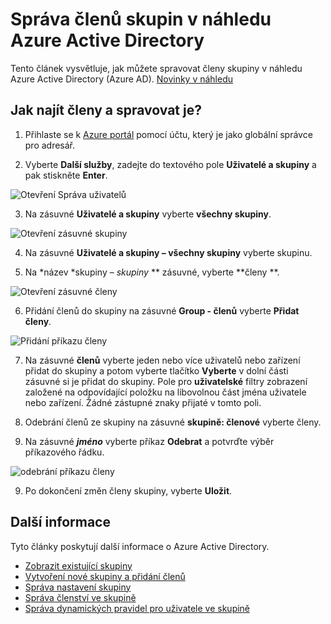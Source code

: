 <properties
    pageTitle="Správa členů skupin v náhledu Azure Active Directory | Microsoft Azure"
    description="Jak uživatelům a zařízením, které jsou součástí skupiny v Azure Active Directory"
    services="active-directory"
    documentationCenter=""
    authors="curtand"
    manager="femila"
    editor=""/>

<tags
    ms.service="active-directory"
    ms.workload="identity"
    ms.tgt_pltfrm="na"
    ms.devlang="na"
    ms.topic="article"
    ms.date="09/12/2016"
    ms.author="curtand"/>


# <a name="manage-the-members-for-a-group-in-azure-active-directory-preview"></a>Správa členů skupin v náhledu Azure Active Directory

Tento článek vysvětluje, jak můžete spravovat členy skupiny v náhledu Azure Active Directory (Azure AD). [Novinky v náhledu](active-directory-preview-explainer.md)

## <a name="how-do-i-find-the-members-and-manage-them"></a>Jak najít členy a spravovat je?

1.  Přihlaste se k [Azure portál](https://portal.azure.com) pomocí účtu, který je jako globální správce pro adresář.

2.  Vyberte **Další služby**, zadejte do textového pole **Uživatelé a skupiny** a pak stiskněte **Enter**.

  ![Otevření Správa uživatelů](./media/active-directory-groups-members-azure-portal/search-user-management.png)

3.  Na zásuvné **Uživatelé a skupiny** vyberte **všechny skupiny**.

  ![Otevření zásuvné skupiny](./media/active-directory-groups-members-azure-portal/view-groups-blade.png)

4. Na zásuvné **Uživatelé a skupiny – všechny skupiny** vyberte skupinu.

5. Na *název *skupiny – *skupiny* ** zásuvné, vyberte **členy **.

  ![Otevření zásuvné členy](./media/active-directory-groups-members-azure-portal/view-group-members.png)

6. Přidání členů do skupiny na zásuvné **Group - členů** vyberte **Přidat členy**.

  ![Přidání příkazu členy](./media/active-directory-groups-members-azure-portal/add-group-members-command.png)

7. Na zásuvné **členů** vyberte jeden nebo více uživatelů nebo zařízení přidat do skupiny a potom vyberte tlačítko **Vyberte** v dolní části zásuvné si je přidat do skupiny. Pole pro **uživatelské** filtry zobrazení založené na odpovídající položku na libovolnou část jména uživatele nebo zařízení. Žádné zástupné znaky přijaté v tomto poli.

8. Odebrání členů ze skupiny na zásuvné **skupině: členové** vyberte členy.

9. Na zásuvné ***jméno*** vyberte příkaz **Odebrat** a potvrďte výběr příkazového řádku.

  ![odebrání příkazu členy](./media/active-directory-groups-members-azure-portal/remove-group-members-command.png)

9. Po dokončení změn členy skupiny, vyberte **Uložit**.


## <a name="additional-information"></a>Další informace

Tyto články poskytují další informace o Azure Active Directory.

* [Zobrazit existující skupiny](active-directory-groups-view-azure-portal.md)
* [Vytvoření nové skupiny a přidání členů](active-directory-groups-create-azure-portal.md)
* [Správa nastavení skupiny](active-directory-groups-settings-azure-portal.md)
* [Správa členství ve skupině](active-directory-groups-membership-azure-portal.md)
* [Správa dynamických pravidel pro uživatele ve skupině](active-directory-groups-dynamic-membership-azure-portal.md)

